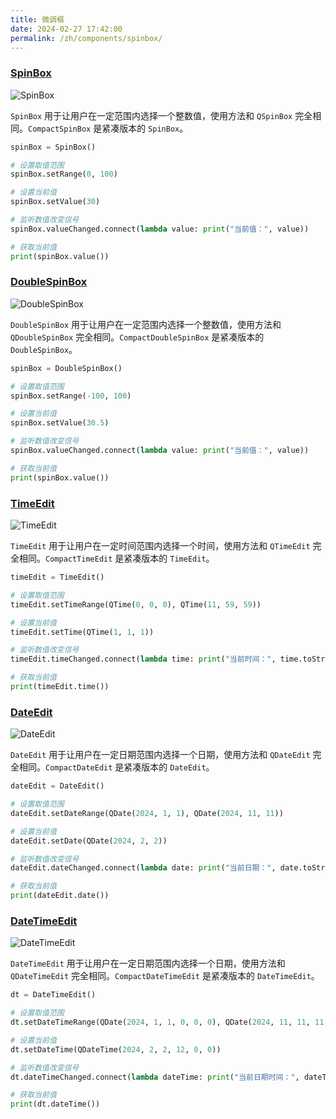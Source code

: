 ```yaml
---
title: 微调框
date: 2024-02-27 17:42:00
permalink: /zh/components/spinbox/
---
```


### [SpinBox](https://pyqt-fluent-widgets.readthedocs.io/zh-cn/latest/autoapi/qfluentwidgets/components/widgets/spin_box/index.html#qfluentwidgets.components.widgets.spin_box.SpinBox)

![SpinBox](/img/components/spinbox/SpinBox.png)

`SpinBox` 用于让用户在一定范围内选择一个整数值，使用方法和 `QSpinBox` 完全相同。`CompactSpinBox` 是紧凑版本的 `SpinBox`。

```python
spinBox = SpinBox()

# 设置取值范围
spinBox.setRange(0, 100)

# 设置当前值
spinBox.setValue(30)

# 监听数值改变信号
spinBox.valueChanged.connect(lambda value: print("当前值：", value))

# 获取当前值
print(spinBox.value())
```

### [DoubleSpinBox](https://pyqt-fluent-widgets.readthedocs.io/zh-cn/latest/autoapi/qfluentwidgets/components/widgets/spin_box/index.html#qfluentwidgets.components.widgets.spin_box.DoubleSpinBox)

![DoubleSpinBox](/img/components/spinbox/DoubleSpinBox.png)

`DoubleSpinBox` 用于让用户在一定范围内选择一个整数值，使用方法和 `QDoubleSpinBox` 完全相同。`CompactDoubleSpinBox` 是紧凑版本的 `DoubleSpinBox`。

```python
spinBox = DoubleSpinBox()

# 设置取值范围
spinBox.setRange(-100, 100)

# 设置当前值
spinBox.setValue(30.5)

# 监听数值改变信号
spinBox.valueChanged.connect(lambda value: print("当前值：", value))

# 获取当前值
print(spinBox.value())
```


### [TimeEdit](https://pyqt-fluent-widgets.readthedocs.io/zh-cn/latest/autoapi/qfluentwidgets/components/widgets/spin_box/index.html#qfluentwidgets.components.widgets.spin_box.TimeEdit)

![TimeEdit](/img/components/spinbox/TimeEdit.png)

`TimeEdit` 用于让用户在一定时间范围内选择一个时间，使用方法和 `QTimeEdit` 完全相同。`CompactTimeEdit` 是紧凑版本的 `TimeEdit`。

```python
timeEdit = TimeEdit()

# 设置取值范围
timeEdit.setTimeRange(QTime(0, 0, 0), QTime(11, 59, 59))

# 设置当前值
timeEdit.setTime(QTime(1, 1, 1))

# 监听数值改变信号
timeEdit.timeChanged.connect(lambda time: print("当前时间：", time.toString()))

# 获取当前值
print(timeEdit.time())
```


### [DateEdit](https://pyqt-fluent-widgets.readthedocs.io/zh-cn/latest/autoapi/qfluentwidgets/components/widgets/spin_box/index.html#qfluentwidgets.components.widgets.spin_box.DateEdit)

![DateEdit](/img/components/spinbox/DateEdit.png)

`DateEdit` 用于让用户在一定日期范围内选择一个日期，使用方法和 `QDateEdit` 完全相同。`CompactDateEdit` 是紧凑版本的 `DateEdit`。

```python
dateEdit = DateEdit()

# 设置取值范围
dateEdit.setDateRange(QDate(2024, 1, 1), QDate(2024, 11, 11))

# 设置当前值
dateEdit.setDate(QDate(2024, 2, 2))

# 监听数值改变信号
dateEdit.dateChanged.connect(lambda date: print("当前日期：", date.toString()))

# 获取当前值
print(dateEdit.date())
```

### [DateTimeEdit](https://pyqt-fluent-widgets.readthedocs.io/zh-cn/latest/autoapi/qfluentwidgets/components/widgets/spin_box/index.html#qfluentwidgets.components.widgets.spin_box.DateTimeEdit)

![DateTimeEdit](/img/components/spinbox/DateTimeEdit.png)

`DateTimeEdit` 用于让用户在一定日期范围内选择一个日期，使用方法和 `QDateTimeEdit` 完全相同。`CompactDateTimeEdit` 是紧凑版本的 `DateTimeEdit`。

```python
dt = DateTimeEdit()

# 设置取值范围
dt.setDateTimeRange(QDate(2024, 1, 1, 0, 0, 0), QDate(2024, 11, 11, 11, 59, 59))

# 设置当前值
dt.setDateTime(QDateTime(2024, 2, 2, 12, 0, 0))

# 监听数值改变信号
dt.dateTimeChanged.connect(lambda dateTime: print("当前日期时间：", dateTime.toString()))

# 获取当前值
print(dt.dateTime())
```
